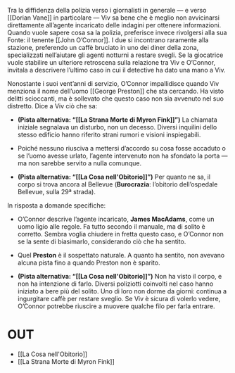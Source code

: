 Tra la diffidenza della polizia verso i giornalisti in generale — e verso [[Dorian Vane]] in particolare — Viv sa bene che è meglio non avvicinarsi direttamente all’agente incaricato delle indagini per ottenere informazioni. Quando vuole sapere cosa sa la polizia, preferisce invece rivolgersi alla sua Fonte: il tenente [[John O’Connor]]. I due si incontrano raramente alla stazione, preferendo un caffè bruciato in uno dei diner della zona, specializzati nell’aiutare gli agenti notturni a restare svegli. Se la giocatrice vuole stabilire un ulteriore retroscena sulla relazione tra Viv e O’Connor, invitala a descrivere l’ultimo caso in cui il detective ha dato una mano a Viv.

Nonostante i suoi vent’anni di servizio, O’Connor impallidisce quando Viv menziona il nome dell’uomo [[George Preston]] che sta cercando. Ha visto delitti scioccanti, ma è sollevato che questo caso non sia avvenuto nel suo distretto. Dice a Viv ciò che sa:

- **(Pista alternativa: “[[La Strana Morte di Myron Fink]]”)** La chiamata iniziale segnalava un disturbo, non un decesso. Diversi inquilini dello stesso edificio hanno riferito strani rumori e visioni inspiegabili.
    
- Poiché nessuno riusciva a mettersi d’accordo su cosa fosse accaduto o se l’uomo avesse urlato, l’agente intervenuto non ha sfondato la porta — ma non sarebbe servito a nulla comunque.
    
- **(Pista alternativa: “[[La Cosa nell'Obitorio]]”)** Per quanto ne sa, il corpo si trova ancora al Bellevue (**Burocrazia**: l’obitorio dell’ospedale Bellevue, sulla 29ª strada).
    

In risposta a domande specifiche:

- O’Connor descrive l’agente incaricato, **James MacAdams**, come un uomo ligio alle regole. Fa tutto secondo il manuale, ma di solito è corretto. Sembra voglia chiudere in fretta questo caso, e O’Connor non se la sente di biasimarlo, considerando ciò che ha sentito.
    
- Quel **Preston** è il sospettato naturale. A quanto ha sentito, non avevano alcuna pista fino a quando Preston non è sparito.
    
- **(Pista alternativa: “[[La Cosa nell'Obitorio]]”)** Non ha visto il corpo, e non ha intenzione di farlo. Diversi poliziotti coinvolti nel caso hanno iniziato a bere più del solito. Uno di loro non dorme da giorni: continua a ingurgitare caffè per restare sveglio. Se Viv è sicura di volerlo vedere, O’Connor potrebbe riuscire a muovere qualche filo per farla entrare.

# OUT
- [[La Cosa nell'Obitorio]]
- [[La Strana Morte di Myron Fink]]